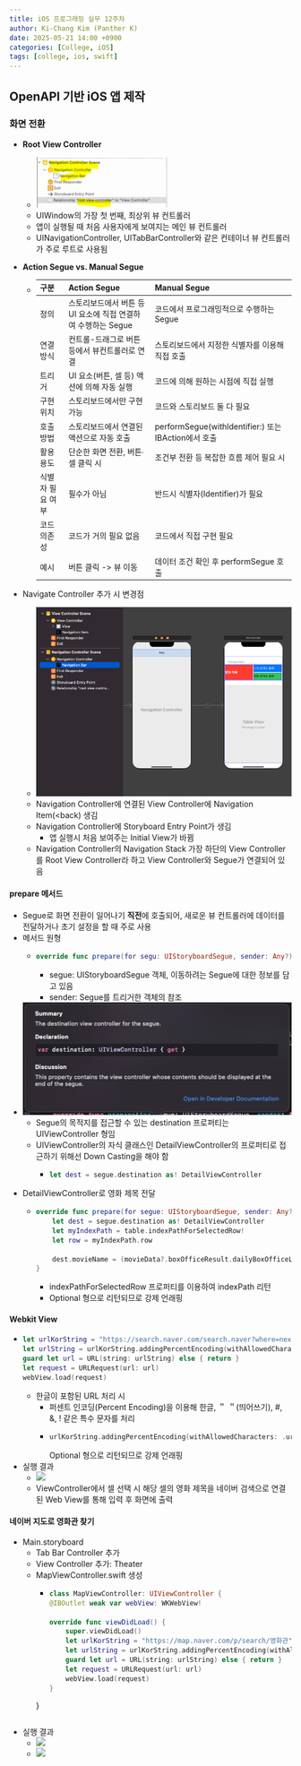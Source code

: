 ```yaml
---
title: iOS 프로그래밍 실무 12주차
author: Ki-Chang Kim (Panther K)
date: 2025-05-21 14:00 +0900
categories: [College, iOS]
tags: [college, ios, swift]
---
```


## OpenAPI 기반 iOS 앱 제작

### 화면 전환

- **Root View Controller**
  - ![](/assets/img/post/25-05-21/1.png)
  - UIWindow의 가장 첫 번째, 최상위 뷰 컨트롤러
  - 앱이 실행될 때 처음 사용자에게 보여지는 메인 뷰 컨트롤러
  - UINavigationController, UITabBarController와 같은 컨테이너 뷰 컨트롤러가 주로 루트로 사용됨
 
- **Action Segue vs. Manual Segue**
  - | 구분            | Action Segue                               | Manual Segue                               |
    |----------------|--------------------------------------------|--------------------------------------------|
    | 정의           | 스토리보드에서 버튼 등 UI 요소에 직접 연결하여 수행하는 Segue | 코드에서 프로그래밍적으로 수행하는 Segue     |
    | 연결 방식      | 컨트롤-드래그로 버튼 등에서 뷰컨트롤러로 연결 | 스토리보드에서 지정한 식별자를 이용해 직접 호출 |
    | 트리거         | UI 요소(버튼, 셀 등) 액션에 의해 자동 실행   | 코드에 의해 원하는 시점에 직접 실행         |
    | 구현 위치      | 스토리보드에서만 구현 가능                  | 코드와 스토리보드 둘 다 필요                |
    | 호출 방법      | 스토리보드에서 연결된 액션으로 자동 호출    | performSegue(withIdentifier:) 또는 IBAction에서 호출 |
    | 활용 용도      | 단순한 화면 전환, 버튼∙셀 클릭 시           | 조건부 전환 등 복잡한 흐름 제어 필요 시     |
    | 식별자 필요 여부 | 필수가 아님                                | 반드시 식별자(Identifier)가 필요           |
    | 코드 의존성    | 코드가 거의 필요 없음                       | 코드에서 직접 구현 필요                     |
    | 예시           | 버튼 클릭 -> 뷰 이동                        | 데이터 조건 확인 후 performSegue 호출      |

- Navigate Controller 추가 시 변경점
  - ![](/assets/img/post/25-05-21/2.png)
  - Navigation Controller에 연결된 View Controller에 Navigation Item(<back) 생김
  - Navigation Controller에 Storyboard Entry Point가 생김
    - 앱 실행시 처음 보여주는 Initial View가 바뀜
  - Navigation Controller의 Navigation Stack 가장 하단의 View Controller를 Root View Controller라 하고 View Controller와 Segue가 연결되어 있음
 
#### prepare 메서드

- Segue로 화면 전환이 일어나기 **직전**에 호출되어, 새로운 뷰 컨트롤러에 데이터를 전달하거나 초기 설정을 할 때 주로 사용
- 메서드 원형
  - ```swift
    override func prepare(for segu: UIStoryboardSegue, sender: Any?)
    ```
    - segue: UIStoryboardSegue 객체, 이동하려는 Segue에 대한 정보를 담고 있음
    - sender: Segue를 트리거한 객체의 참조
- ![](/assets/img/post/25-05-21/3.png)
  - Segue의 목적지를 접근할 수 있는 destination 프로퍼티는 UIViewController 형임
  - UIViewController의 자식 클래스인 DetailViewController의 프로퍼티로 접근하기 위해선 Down Casting을 해야 함
    - ```swift
      let dest = segue.destination as! DetailViewController
      ```
- DetailViewController로 영화 제목 전달
  - ```swift
    override func prepare(for segue: UIStoryboardSegue, sender: Any?) {
        let dest = segue.destination as! DetailViewController
        let myIndexPath = table.indexPathForSelectedRow!
        let row = myIndexPath.row
        
        dest.movieName = (movieData?.boxOfficeResult.dailyBoxOfficeList[row].movieNm)!
    }
    ```
    - indexPathForSelectedRow 프로퍼티를 이용하여 indexPath 리턴
    - Optional 형으로 리턴되므로 강제 언래핑

#### Webkit View

- ```swift
  let urlKorString = "https://search.naver.com/search.naver?where=nexearch&sm=top_hty&fbm=0&ie=utf8&query=" + movieName
  let urlString = urlKorString.addingPercentEncoding(withAllowedCharacters: .urlQueryAllowed)!
  guard let url = URL(string: urlString) else { return }
  let request = URLRequest(url: url)
  webView.load(request)
  ```
  - 한글이 포함된 URL 처리 시
    - 퍼센트 인코딩(Percent Encoding)을 이용해 한글, ＂ ＂(띄어쓰기), #, &, ! 같은 특수 문자를 처리
    - ```swift
      urlKorString.addingPercentEncoding(withAllowedCharacters: .urlQueryAllowed)!
      ```
      Optional 형으로 리턴되므로 강제 언래핑
- 실행 결과
  - ![](/assets/img/post/25-05-21/4.png)
  - ViewController에서 셀 선택 시 해당 셀의 영화 제목을 네이버 검색으로 연결된 Web View를 통해 입력 후 화면에 출력

#### 네이버 지도로 영화관 찾기

- Main.storyboard
  - Tab Bar Controller 추가
  - View Controller 추가: Theater
  - MapViewController.swift 생성
    - ```swift
      class MapViewController: UIViewController {
      @IBOutlet weak var webView: WKWebView!
      
      override func viewDidLoad() {
          super.viewDidLoad()
          let urlKorString = "https://map.naver.com/p/search/영화관"
          let urlString = urlKorString.addingPercentEncoding(withAllowedCharacters: .urlQueryAllowed)!
          guard let url = URL(string: urlString) else { return }
          let request = URLRequest(url: url)
          webView.load(request)
      }
    }
    ```
- 실행 결과
  - ![](/assets/img/post/25-05-21/5.png)
  - ![](/assets/img/post/25-05-21/6.png)
